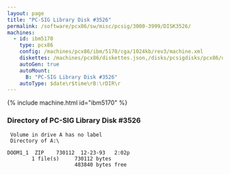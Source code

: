 ```yaml
---
layout: page
title: "PC-SIG Library Disk #3526"
permalink: /software/pcx86/sw/misc/pcsig/3000-3999/DISK3526/
machines:
  - id: ibm5170
    type: pcx86
    config: /machines/pcx86/ibm/5170/cga/1024kb/rev3/machine.xml
    diskettes: /machines/pcx86/diskettes.json,/disks/pcsigdisks/pcx86/diskettes.json
    autoGen: true
    autoMount:
      B: "PC-SIG Library Disk #3526"
    autoType: $date\r$time\rB:\rDIR\r
---
```


{% include machine.html id="ibm5170" %}

### Directory of PC-SIG Library Disk #3526

     Volume in drive A has no label
     Directory of A:\

    DOOM1_1  ZIP    730112  12-23-93   2:02p
            1 file(s)     730112 bytes
                          483840 bytes free
